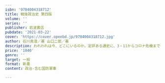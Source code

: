 ```yaml
---
isbn: '9784004318712'
title: 戦後政治史 第四版
volume: ''
series: ''
publisher: 岩波書店
pubdate: '2021-03-22'
cover: 'https://cover.openbd.jp/9784004318712.jpg'
author: 石川真澄／著 山口二郎／著
description: われわれは今、どこにいるのか。定評ある通史に、3・11からコロナ危機までの一〇年を増補した最新版。
price: '1040'
genre: ''
target: 一般
format: 新書
content: 政治-含む国防軍事

---
```

